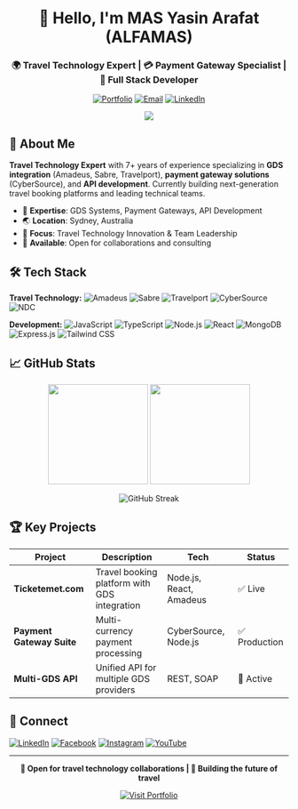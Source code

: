 <div align="center">

# 👋 Hello, I'm **MAS Yasin Arafat** (ALFAMAS)

### 🌍 Travel Technology Expert | 💳 Payment Gateway Specialist | 🚀 Full Stack Developer

[![Portfolio](https://img.shields.io/badge/🌐_Portfolio-alfamas.dev-blue?style=for-the-badge)](https://alfamas.dev)
[![Email](https://img.shields.io/badge/📧_Email-arafat0951@gmail.com-red?style=for-the-badge)](mailto:arafat0951@gmail.com)
[![LinkedIn](https://img.shields.io/badge/LinkedIn-0077B5?style=for-the-badge&logo=linkedin&logoColor=white)](https://linkedin.com/in/masyasinarafat)

![](https://komarev.com/ghpvc/?username=ALFAMAS)
</div>

## 🚀 About Me

**Travel Technology Expert** with 7+ years of experience specializing in **GDS integration** (Amadeus, Sabre, Travelport), **payment gateway solutions** (CyberSource), and **API development**. Currently building next-generation travel booking platforms and leading technical teams.

- 🛫 **Expertise**: GDS Systems, Payment Gateways, API Development
- 🌏 **Location**: Sydney, Australia
- 🎯 **Focus**: Travel Technology Innovation & Team Leadership
- 🤝 **Available**: Open for collaborations and consulting

## 🛠️ Tech Stack

**Travel Technology:**
![Amadeus](https://img.shields.io/badge/Amadeus-FF6600?style=flat-square&logo=amadeus&logoColor=white)
![Sabre](https://img.shields.io/badge/Sabre-0066CC?style=flat-square&logo=sabre&logoColor=white)
![Travelport](https://img.shields.io/badge/Travelport-00A651?style=flat-square&logo=travelport&logoColor=white)
![CyberSource](https://img.shields.io/badge/CyberSource-0052CC?style=flat-square&logo=visa&logoColor=white)
![NDC](https://img.shields.io/badge/NDC-4285F4?style=flat-square&logo=airplane&logoColor=white)

**Development:**
![JavaScript](https://img.shields.io/badge/JavaScript-F7DF1E?style=flat-square&logo=javascript&logoColor=black)
![TypeScript](https://img.shields.io/badge/TypeScript-007ACC?style=flat-square&logo=typescript&logoColor=white)
![Node.js](https://img.shields.io/badge/Node.js-43853D?style=flat-square&logo=node.js&logoColor=white)
![React](https://img.shields.io/badge/React-20232A?style=flat-square&logo=react&logoColor=61DAFB)
![MongoDB](https://img.shields.io/badge/MongoDB-4EA94B?style=flat-square&logo=mongodb&logoColor=white)
![Express.js](https://img.shields.io/badge/Express.js-000000?style=flat-square&logo=express&logoColor=white)
![Tailwind CSS](https://img.shields.io/badge/Tailwind_CSS-38B2AC?style=flat-square&logo=tailwind-css&logoColor=white)

## 📈 GitHub Stats

<div align="center">

<img height="180em" src="https://github-readme-stats.vercel.app/api?username=ALFAMAS&show_icons=true&theme=react&hide_border=true&include_all_commits=true&count_private=true"/>
<img height="180em" src="https://github-readme-stats.vercel.app/api/top-langs/?username=ALFAMAS&theme=react&hide_border=true&layout=compact"/>

</div>

<div align="center">

![GitHub Streak](https://github-readme-streak-stats.herokuapp.com/?user=ALFAMAS&theme=react&hide_border=true)

</div>

## 🏆 Key Projects

| Project | Description | Tech | Status |
|---------|-------------|------|--------|
| **Ticketemet.com** | Travel booking platform with GDS integration | Node.js, React, Amadeus | ✅ Live |
| **Payment Gateway Suite** | Multi-currency payment processing | CyberSource, Node.js | ✅ Production |
| **Multi-GDS API** | Unified API for multiple GDS providers | REST, SOAP | 🚧 Active |

## 🤝 Connect

[![LinkedIn](https://img.shields.io/badge/LinkedIn-0077B5?style=for-the-badge&logo=linkedin&logoColor=white)](https://linkedin.com/in/masyasinarafat)
[![Facebook](https://img.shields.io/badge/Facebook-1877F2?style=for-the-badge&logo=facebook&logoColor=white)](https://fb.com/masyasinarafat)
[![Instagram](https://img.shields.io/badge/Instagram-E4405F?style=for-the-badge&logo=instagram&logoColor=white)](https://instagram.com/masyasinarafat)
[![YouTube](https://img.shields.io/badge/YouTube-FF0000?style=for-the-badge&logo=youtube&logoColor=white)](https://youtube.com/GTPro)

---

<div align="center">

**💼 Open for travel technology collaborations | 🚀 Building the future of travel**

[![Visit Portfolio](https://img.shields.io/badge/Visit_Portfolio-alfamas.dev-4285F4?style=for-the-badge&logo=google-chrome&logoColor=white)](https://alfamas.dev)

</div>



